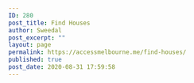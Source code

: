 ```yaml
---
ID: 280
post_title: Find Houses
author: Sweedal
post_excerpt: ""
layout: page
permalink: https://accessmelbourne.me/find-houses/
published: true
post_date: 2020-08-31 17:59:58
---
```

<!-- wp:themify-builder/canvas /-->

<!-- wp:paragraph -->
<p></p>
<!-- /wp:paragraph -->